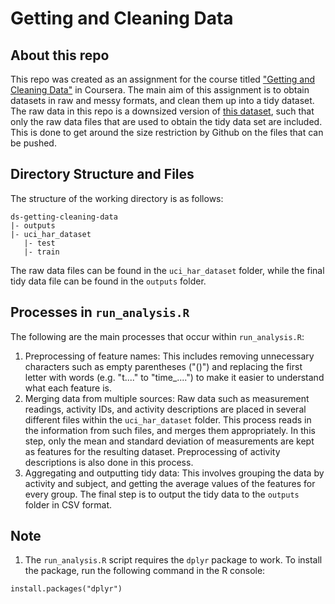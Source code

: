 # Getting and Cleaning Data

## About this repo
This repo was created as an assignment for the course titled ["Getting and Cleaning Data"](https://www.coursera.org/learn/data-cleaning/) in Coursera. The main aim of this assignment is to obtain datasets in raw and messy formats, and clean them up into a tidy dataset. The raw data in this repo is a downsized version of [this dataset](https://d396qusza40orc.cloudfront.net/getdata%2Fprojectfiles%2FUCI%20HAR%20Dataset.zip), such that only the raw data files that are used to obtain the tidy data set are included. This is done to get around the size restriction by Github on the files that can be pushed.

## Directory Structure and Files
The structure of the working directory is as follows:
```
ds-getting-cleaning-data
|- outputs
|- uci_har_dataset
   |- test
   |- train
```
The raw data files can be found in the `uci_har_dataset` folder, while the final tidy data file can be found in the `outputs` folder.

## Processes in `run_analysis.R`
The following are the main processes that occur within `run_analysis.R`:
1. Preprocessing of feature names: This includes removing unnecessary characters such as empty parentheses ("()") and replacing the first letter with words (e.g. "t...." to "time_....") to make it easier to understand what each feature is.
2. Merging data from multiple sources: Raw data such as measurement readings, activity IDs, and activity descriptions are placed in several different files within the `uci_har_dataset` folder. This process reads in the information from such files, and merges them appropriately. In this step, only the mean and standard deviation of measurements are kept as features for the resulting dataset. Preprocessing of activity descriptions is also done in this process.
3. Aggregating and outputting tidy data: This involves grouping the data by activity and subject, and getting the average values of the features for every group. The final step is to output the tidy data to the `outputs` folder in CSV format.

## Note
1. The `run_analysis.R` script requires the `dplyr` package to work. To install the package, run the following command in the R console:
```
install.packages("dplyr")
```